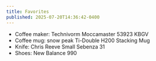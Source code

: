 ```yaml
---
title: Favorites
published: 2025-07-20T14:36:42-0400
---
```


- Coffee maker: Technivorm Moccamaster 53923 KBGV
- Coffee mug: snow peak Ti-Double H200 Stacking Mug
- Knife: Chris Reeve Small Sebenza 31
- Shoes: New Balance 990
